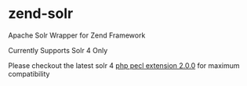 zend-solr
=========

Apache Solr Wrapper for Zend Framework

Currently Supports Solr 4 Only

Please checkout the latest solr 4 [php pecl extension 2.0.0](https://github.com/humanoyd/php-solr2) for maximum compatibility
